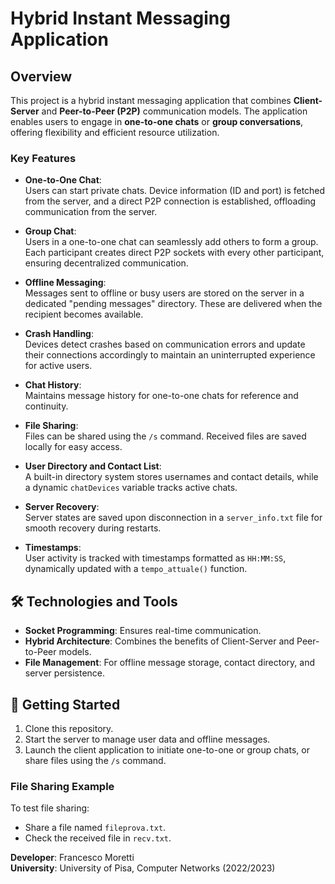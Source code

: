 # Hybrid Instant Messaging Application   

## Overview  
This project is a hybrid instant messaging application that combines **Client-Server** and **Peer-to-Peer (P2P)** communication models. The application enables users to engage in **one-to-one chats** or **group conversations**, offering flexibility and efficient resource utilization.  

### Key Features  
- **One-to-One Chat**:  
  Users can start private chats. Device information (ID and port) is fetched from the server, and a direct P2P connection is established, offloading communication from the server.  

- **Group Chat**:  
  Users in a one-to-one chat can seamlessly add others to form a group. Each participant creates direct P2P sockets with every other participant, ensuring decentralized communication.  

- **Offline Messaging**:  
  Messages sent to offline or busy users are stored on the server in a dedicated "pending messages" directory. These are delivered when the recipient becomes available.  

- **Crash Handling**:  
  Devices detect crashes based on communication errors and update their connections accordingly to maintain an uninterrupted experience for active users.  

- **Chat History**:  
  Maintains message history for one-to-one chats for reference and continuity.  

- **File Sharing**:  
  Files can be shared using the `/s` command. Received files are saved locally for easy access.  

- **User Directory and Contact List**:  
  A built-in directory system stores usernames and contact details, while a dynamic `chatDevices` variable tracks active chats.  

- **Server Recovery**:  
  Server states are saved upon disconnection in a `server_info.txt` file for smooth recovery during restarts.  

- **Timestamps**:  
  User activity is tracked with timestamps formatted as `HH:MM:SS`, dynamically updated with a `tempo_attuale()` function.  

## 🛠️ Technologies and Tools  
- **Socket Programming**: Ensures real-time communication.  
- **Hybrid Architecture**: Combines the benefits of Client-Server and Peer-to-Peer models.  
- **File Management**: For offline message storage, contact directory, and server persistence.  

## 🚀 Getting Started  
1. Clone this repository.  
2. Start the server to manage user data and offline messages.  
3. Launch the client application to initiate one-to-one or group chats, or share files using the `/s` command.  

### File Sharing Example  
To test file sharing:  
- Share a file named `fileprova.txt`.  
- Check the received file in `recv.txt`.  

**Developer**: Francesco Moretti  
**University**: University of Pisa, Computer Networks (2022/2023) 

